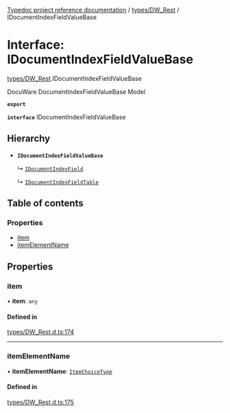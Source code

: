 [Typedoc project reference documentation](../README.md) / [types/DW_Rest](../modules/types_dw_rest.md) / IDocumentIndexFieldValueBase

# Interface: IDocumentIndexFieldValueBase

[types/DW_Rest](../modules/types_dw_rest.md).IDocumentIndexFieldValueBase

DocuWare DocumentIndexFieldValueBase Model

**`export`**

**`interface`** IDocumentIndexFieldValueBase

## Hierarchy

- **`IDocumentIndexFieldValueBase`**

  ↳ [`IDocumentIndexField`](types_dw_rest.idocumentindexfield.md)

  ↳ [`IDocumentIndexFieldTable`](types_dw_rest.idocumentindexfieldtable.md)

## Table of contents

### Properties

- [item](types_dw_rest.idocumentindexfieldvaluebase.md#item)
- [itemElementName](types_dw_rest.idocumentindexfieldvaluebase.md#itemelementname)

## Properties

### item

• **item**: `any`

#### Defined in

[types/DW_Rest.d.ts:174](https://github.com/DocuWare/REST-Sample-TS/blob/beb3ada/src/types/DW_Rest.d.ts#L174)

___

### itemElementName

• **itemElementName**: [`ItemChoiceType`](../enums/types_dw_rest.itemchoicetype.md)

#### Defined in

[types/DW_Rest.d.ts:175](https://github.com/DocuWare/REST-Sample-TS/blob/beb3ada/src/types/DW_Rest.d.ts#L175)
